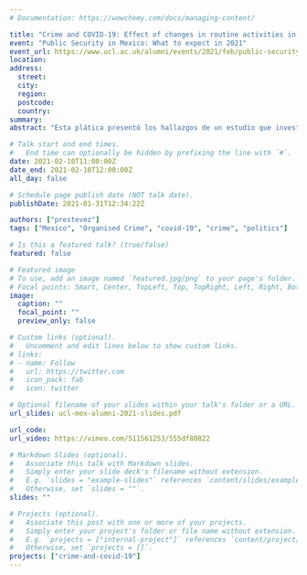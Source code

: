 ```yaml
---
# Documentation: https://wowchemy.com/docs/managing-content/

title: "Crime and COVID-19: Effect of changes in routine activities in Mexico City"
event: "Public Security in Mexico: What to expect in 2021"
event_url: https://www.ucl.ac.uk/alumni/events/2021/feb/public-security-mexico-what-expect-2021
location:
address:
  street:
  city:
  region:
  postcode:
  country:
summary:
abstract: "Esta plática presentó los hallazgos de un estudio que investigó los efectos de la pandemia de COVID-19 en los patrones delictivos de la Ciudad de México. Posteriormente se llevó a cabo una discusión sobre las tendencias delictivas que se esperan para el 2021."

# Talk start and end times.
#   End time can optionally be hidden by prefixing the line with `#`.
date: 2021-02-10T11:00:00Z
date_end: 2021-02-10T12:00:00Z
all_day: false

# Schedule page publish date (NOT talk date).
publishDate: 2021-01-31T12:34:22Z

authors: ["prestevez"]
tags: ["Mexico", "Organised Crime", "covid-19", "crime", "politics"]

# Is this a featured talk? (true/false)
featured: false

# Featured image
# To use, add an image named `featured.jpg/png` to your page's folder.
# Focal points: Smart, Center, TopLeft, Top, TopRight, Left, Right, BottomLeft, Bottom, BottomRight.
image:
  caption: ""
  focal_point: ""
  preview_only: false

# Custom links (optional).
#   Uncomment and edit lines below to show custom links.
# links:
# - name: Follow
#   url: https://twitter.com
#   icon_pack: fab
#   icon: twitter

# Optional filename of your slides within your talk's folder or a URL.
url_slides: ucl-mex-alumni-2021-slides.pdf

url_code:
url_video: https://vimeo.com/511561253/555df80822

# Markdown Slides (optional).
#   Associate this talk with Markdown slides.
#   Simply enter your slide deck's filename without extension.
#   E.g. `slides = "example-slides"` references `content/slides/example-slides.md`.
#   Otherwise, set `slides = ""`.
slides: ""

# Projects (optional).
#   Associate this post with one or more of your projects.
#   Simply enter your project's folder or file name without extension.
#   E.g. `projects = ["internal-project"]` references `content/project/deep-learning/index.md`.
#   Otherwise, set `projects = []`.
projects: ["crime-and-covid-19"]
---
```

